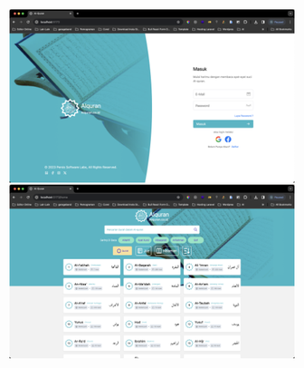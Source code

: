 <img src="./ss/Screenshot 2024-03-26 at 09.01.11.png" />
<img src="./ss/Screenshot 2024-03-26 at 08.58.36.png" />
